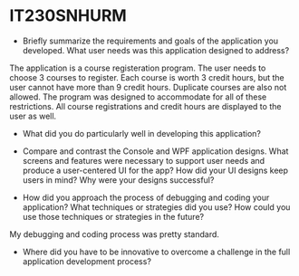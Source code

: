 # IT230SNHURM

- Briefly summarize the requirements and goals of the application you developed. What user needs was this application designed to address?

The application is a course registeration program. The user needs to choose 3 courses to register. Each course is worth 3 credit hours, but the user cannot have more than 9 credit hours. Duplicate courses are also not allowed. The program was designed to accommodate for all of these restrictions. All course registrations and credit hours are displayed to the user as well.
    
- What did you do particularly well in developing this application?



- Compare and contrast the Console and WPF application designs. What screens and features were necessary to support user needs and produce a user-centered UI for the app? How did your UI designs keep users in mind? Why were your designs successful?



- How did you approach the process of debugging and coding your application? What techniques or strategies did you use? How could you use those techniques or strategies in the future?

My debugging and coding process was pretty standard.

- Where did you have to be innovative to overcome a challenge in the full application development process?

